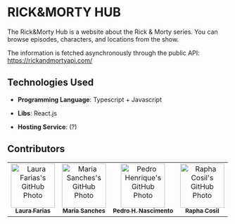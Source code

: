 # RICK&MORTY HUB


The Rick&Morty Hub is a website about the Rick & Morty series. You can browse episodes, characters, and locations from the show. 

The information is fetched asynchronously through the public API: https://rickandmortyapi.com/

## Technologies Used

- **Programming Language**: Typescript + Javascript

- **Libs**: React.js

- **Hosting Service**: (?)


## Contributors

<table>
  <tr>
  <td align="center">
      <a href="https://github.com/laura4343" title="Laura Farias's Profile">
        <img src="https://github.com/laura4343.png" width="100px;" alt="Laura Farias's GitHub Photo"/><br>
        <sub>
          <b>Laura Farias</b>
        </sub>
      </a>
    </td>
    <td align="center">
      <a href="https://github.com/MariaMsschs" title="Maria Sanches's Profile">
        <img src="https://github.com/MariaMsschs.png" width="100px;" alt="Maria Sanches's GitHub Photo"/><br>
        <sub>
          <b>Maria Sanches</b>
        </sub>
      </a>
    </td>
    <td align="center">
      <a href="https://github.com/pedroggwp" title="Pedro H. Nascimento's Profile">
        <img src="https://github.com/pedroggwp.png" width="100px;" alt="Pedro Henrique's GitHub Photo"/><br>
        <sub>
          <b>Pedro H. Nascimento</b>
        </sub>
      </a>
    </td>
    <td align="center">
      <a href="https://github.com/RaphaCosil" title="Rapha Cosil's Profile">
        <img src="https://github.com/RaphaCosil.png" width="100px;" alt="Rapha Cosil's GitHub Photo"/><br>
        <sub>
          <b>Rapha Cosil</b>
        </sub>
      </a>
    </td>
  </tr>
</table>
